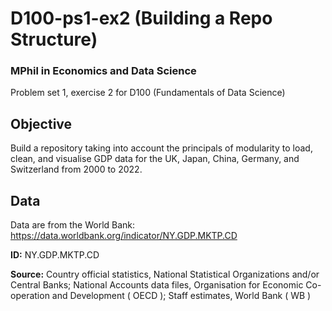 # D100-ps1-ex2 (Building a Repo Structure)
### MPhil in Economics and Data Science

Problem set 1, exercise 2 for D100 (Fundamentals of Data Science)

## Objective

Build a repository taking into account the principals of modularity to load, clean, and visualise GDP data for the UK, Japan, China, Germany, and Switzerland from 2000 to 2022.

## Data

Data are from the World Bank: https://data.worldbank.org/indicator/NY.GDP.MKTP.CD

**ID:** NY.GDP.MKTP.CD

**Source:** Country official statistics, National Statistical Organizations and/or Central Banks; National Accounts data files, Organisation for Economic Co-operation and Development ( OECD ); Staff estimates, World Bank ( WB )